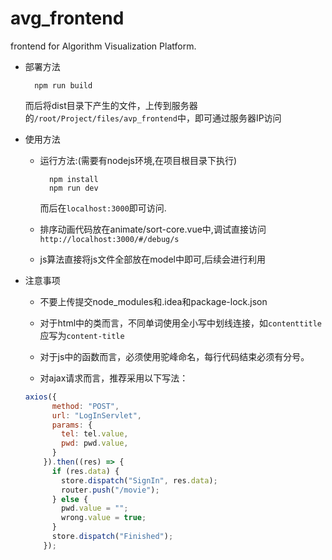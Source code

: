 # avg_frontend
frontend for Algorithm Visualization Platform.


* 部署方法

    ```shell
      npm run build
    ```

  而后将dist目录下产生的文件，上传到服务器的`/root/Project/files/avp_frontend`中，即可通过服务器IP访问

* 使用方法

  * 运行方法:(需要有nodejs环境,在项目根目录下执行)
    ```shell
      npm install
      npm run dev
    ```
    而后在`localhost:3000`即可访问.
  
  * 排序动画代码放在animate/sort-core.vue中,调试直接访问`http://localhost:3000/#/debug/s`

  * js算法直接将js文件全部放在model中即可,后续会进行利用

* 注意事项
 
  * 不要上传提交node_modules和.idea和package-lock.json

  * 对于html中的类而言，不同单词使用全小写中划线连接，如`contenttitle`应写为`content-title`
  
  * 对于js中的函数而言，必须使用驼峰命名，每行代码结束必须有分号。

  * 对ajax请求而言，推荐采用以下写法：
  
  ```js
  axios({
        method: "POST",
        url: "LogInServlet",
        params: {
          tel: tel.value,
          pwd: pwd.value,
        }
      }).then((res) => {
        if (res.data) {
          store.dispatch("SignIn", res.data);
          router.push("/movie");
        } else {
          pwd.value = "";
          wrong.value = true;
        }
        store.dispatch("Finished");
      });
  ```